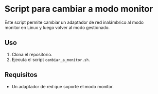 # Script para cambiar a modo monitor

Este script permite cambiar un adaptador de red inalámbrico al modo monitor en Linux y luego volver al modo gestionado.

## Uso

1. Clona el repositorio.
2. Ejecuta el script `cambiar_a_monitor.sh`.

## Requisitos

- Un adaptador de red que soporte el modo monitor. 
